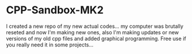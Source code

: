 # CPP-Sandbox-MK2
I created a new repo of my new actual codes... my computer was brutally reseted and now I'm making new ones, also I'm making updates or new versions of my old cpp files and added graphical programming. Free use if you really need it in some projects...

